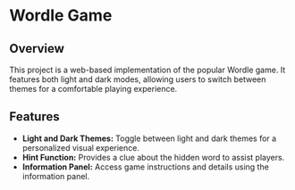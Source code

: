 # Wordle Game

## Overview
This project is a web-based implementation of the popular Wordle game. It features both light and dark modes, allowing users to switch between themes for a comfortable playing experience.

## Features
- **Light and Dark Themes:** Toggle between light and dark themes for a personalized visual experience.
- **Hint Function:** Provides a clue about the hidden word to assist players.
- **Information Panel:** Access game instructions and details using the information panel.
